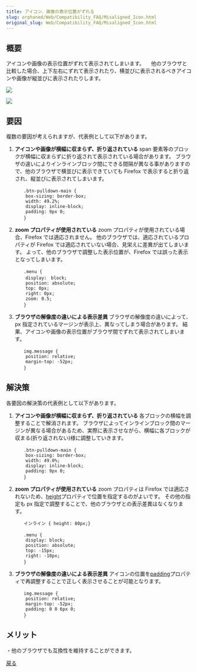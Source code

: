 ```yaml
---
title: アイコン、画像の表示位置がずれる
slug: orphaned/Web/Compatibility_FAQ/Misaligned_Icon.html
original_slug: Web/Compatibility_FAQ/Misaligned_Icon.html
---
```

## 概要

アイコンや画像の表示位置がずれて表示されてしまいます。
　他のブラウザと比較した場合、上下左右にずれて表示されたり、横並びに表示されるべきアイコンや画像が縦並びに表示されたりします。

![](https://mdn.mozillademos.org/files/9973/0104_1.png)

![](https://mdn.mozillademos.org/files/9975/0104_2.png)

## 要因

複数の要因が考えられますが、代表例として以下があります。

1.  **アイコンや画像が横幅に収まらず、折り返されている**
    span 要素等のブロックが横幅に収まらずに折り返されて表示されている場合があります。
    ブラウザの違いによりインラインブロック間にできる間隔が異なる事がありますので、他のブラウザで横並びに表示できていても
    Firefox で表示すると折り返され、縦並びに表示されてしまいます。

    ```
    　　.btn-pulldown-main {
    	box-sizing: border-box;
    	width: 49.2%;
    	display: inline-block;
    	padding: 9px 0;
    　　}
    ```

2.  **zoom プロパティが使用されている**
    zoom プロパティが使用されている場合、Firefox では適応されません。
    他のブラウザでは、適応されているプロパティが Firefox では適応されていない場合、見栄えに差異が出てしまいます。
    よって、他のブラウザで調整した表示位置が、Firefox では誤った表示となってしまいます。

    ```
    　　.menu {
    	display:　block;
    	position: absolute;
    	top: 0px;
    	right: 0px;
    	zoom: 0.5;
    　　}
    ```

3.  **ブラウザの解像度の違いによる表示差異**
    ブラウザの解像度の違いによって、px 指定されているマージンが表示上、異なってしまう場合があります。
    結果、アイコンや画像の表示位置がブラウザ間でずれて表示されてしまいます。

    ```
    　　img.message {
    	position: relative;
    	margin-top: -52px;
    　　}
    ```

## 解決策

各要因の解決策の代表例として以下があります。

1.  **アイコンや画像が横幅に収まらず、折り返されている**
    各ブロックの横幅を調整することで解消されます。
    ブラウザによってインラインブロック間のマージンが異なる場合があるため、実際に表示させながら、横幅に各ブロックが収まる(折り返されない)様に調整していきます。

    ```
    　　.btn-pulldown-main {
    	box-sizing: border-box;
    	width: 49.0%;
    	display: inline-block;
    	padding: 9px 0;
    　　}
    ```

2.  **zoom プロパティが使用されている**
    zoom プロパティは Firefox では適応されないため、[height](/ja/docs/Web/CSS/height)プロパティで位置を指定するのがよいです。
    その他の指定も px 指定で調整することで、他のブラウザとの表示差異はなくなります。

    ```
    　　インライン { height: 80px;}

    　　.menu {
    	display: block;
    	position: absolute;
    	top: -15px;
    	right: -10px;
    　　}
    ```

3.  **ブラウザの解像度の違いによる表示差異**
    アイコンの位置を[padding](/ja/docs/Web/CSS/padding)プロパティで再調整することで正しく表示させることが可能となります。

    ```
    　　img.message {
    	position: relative;
    	margin-top: -52px;
    	padding: 0 0 6px 0;
    　　}
    ```

## メリット

・他のブラウザでも互換性を維持することができます。

[戻る](/ja/docs/Web/Compatibility_FAQ)

